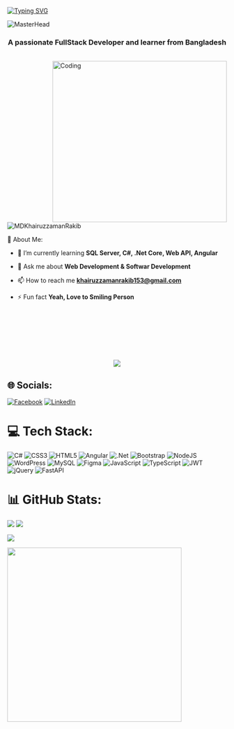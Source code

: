[![Typing SVG](https://readme-typing-svg.herokuapp.com?font=Fira+Code&weight=500&size=33&pause=1000&color=36ECF7&width=435&lines=Hey!!+I'm+Khairuzzaman;ASP.NET+Developer;Full-Stack+Developer)](https://git.io/typing-svg)

![MasterHead](https://media.licdn.com/dms/image/C5616AQH1G9wL7GuvVw/profile-displaybackgroundimage-shrink_350_1400/0/1651084384551?e=1717027200&v=beta&t=y7q53RYujcJzhkzFp5Hx2v_gbTkC-5B_K7I_Hf_gJm4) 



<h3 align="center">A passionate FullStack Developer and learner from Bangladesh</h3>
<br>
<img align="right" alt="Coding" width="400" height="370" src="https://i.pinimg.com/originals/06/60/ef/0660efe82fa3da42ed56eef013171835.gif">

<p align="left"> <img src="https://komarev.com/ghpvc/?username=MDKhairuzzamanRakib&label=Profile%20views&color=0e75b6&style=flat" alt="MDKhairuzzamanRakib" /> </p>

 💫 About Me:
 <br/>

- 🌱 I’m currently learning **SQL Server, C#, .Net Core, Web API, Angular**

- 💬 Ask me about **Web Development & Softwar Development**

- 📫 How to reach me **khairuzzamanrakib153@gmail.com**

- ⚡ Fun fact **Yeah, Love to Smiling Person**

 <br/>
 <br/>
 <br/>
 <br/>
 <br/>
 <br/>

<div align="center">

![](https://quotes-github-readme.vercel.app/api?type=horizontal&theme=tokyonight)

</div>


## 🌐 Socials:

[![Facebook](https://img.shields.io/badge/Facebook-%231877F2.svg?logo=Facebook&logoColor=white)](https://facebook.com/https://www.facebook.com/md.khairuzzaman.rakib) [![LinkedIn](https://img.shields.io/badge/LinkedIn-%230077B5.svg?logo=linkedin&logoColor=white)](https://linkedin.com/in/https://www.linkedin.com/in/khairuzzaman-rakib/) 

# 💻 Tech Stack:

![C#](https://img.shields.io/badge/c%23-%23239120.svg?style=plastic&logo=csharp&logoColor=white) ![CSS3](https://img.shields.io/badge/css3-%231572B6.svg?style=plastic&logo=css3&logoColor=white) ![HTML5](https://img.shields.io/badge/html5-%23E34F26.svg?style=plastic&logo=html5&logoColor=white) ![Angular](https://img.shields.io/badge/angular-%23DD0031.svg?style=plastic&logo=angular&logoColor=white) ![.Net](https://img.shields.io/badge/.NET-5C2D91?style=plastic&logo=.net&logoColor=white) ![Bootstrap](https://img.shields.io/badge/bootstrap-%238511FA.svg?style=plastic&logo=bootstrap&logoColor=white) ![NodeJS](https://img.shields.io/badge/node.js-6DA55F?style=plastic&logo=node.js&logoColor=white) ![WordPress](https://img.shields.io/badge/WordPress-%23117AC9.svg?style=plastic&logo=WordPress&logoColor=white) ![MySQL](https://img.shields.io/badge/mysql-%2300000f.svg?style=plastic&logo=mysql&logoColor=white) ![Figma](https://img.shields.io/badge/figma-%23F24E1E.svg?style=plastic&logo=figma&logoColor=white) ![JavaScript](https://img.shields.io/badge/javascript-%23323330.svg?style=plastic&logo=javascript&logoColor=%23F7DF1E) ![TypeScript](https://img.shields.io/badge/typescript-%23007ACC.svg?style=plastic&logo=typescript&logoColor=white) ![JWT](https://img.shields.io/badge/JWT-black?style=plastic&logo=JSON%20web%20tokens) ![jQuery](https://img.shields.io/badge/jquery-%230769AD.svg?style=plastic&logo=jquery&logoColor=white) ![FastAPI](https://img.shields.io/badge/FastAPI-005571?style=plastic&logo=fastapi)

# 📊 GitHub Stats:



![](https://github-readme-streak-stats.herokuapp.com/?user=MDKhairuzzamanRakib&theme=react&hide_border=false)
![](https://github-readme-stats.vercel.app/api/top-langs/?username=MDKhairuzzamanRakib&theme=react&hide_border=false&include_all_commits=true&count_private=true&layout=compact)<br/>

![](https://github-readme-stats.vercel.app/api?username=MDKhairuzzamanRakib&theme=react&hide_border=false&include_all_commits=true&count_private=true)



<img src='https://randommeme-five.vercel.app/' style="height: 400px;"/>
